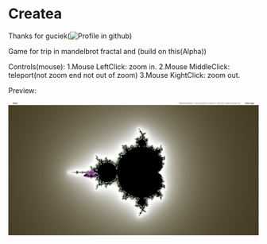# Createa
Thanks for guciek(![Profile in github](https://github.com/guciek))
 
Game for trip in mandelbrot fractal and (build on this(Alpha))

Controls(mouse):
  1.Mouse LeftClick: zoom in.
  2.Mouse MiddleClick: teleport(not zoom end not out of zoom)
  3.Mouse KightClick: zoom out.


Preview:


![Preview](preview.png)

